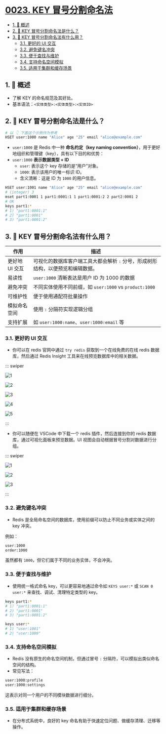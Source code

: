 # [0023. KEY 冒号分割命名法](https://github.com/Tdahuyou/TNotes.redis/tree/main/notes/0023.%20KEY%20%E5%86%92%E5%8F%B7%E5%88%86%E5%89%B2%E5%91%BD%E5%90%8D%E6%B3%95)

<!-- region:toc -->

- [1. 📝 概述](#1--概述)
- [2. 🤔 KEY 冒号分割命名法是什么？](#2--key-冒号分割命名法是什么)
- [3. 🤔 KEY 冒号分割命名法有什么用？](#3--key-冒号分割命名法有什么用)
  - [3.1. 更好的 UI 交互](#31-更好的-ui-交互)
  - [3.2. 避免键名冲突](#32-避免键名冲突)
  - [3.3. 便于查找与维护](#33-便于查找与维护)
  - [3.4. 支持命名空间模拟](#34-支持命名空间模拟)
  - [3.5. 适用于集群和缓存场景](#35-适用于集群和缓存场景)

<!-- endregion:toc -->

## 1. 📝 概述

- 了解 KEY 的命名规范及其好处。
- 基本语法：`<实体类型>:<实体类型>:<实体ID>`

## 2. 🤔 KEY 冒号分割命名法是什么？

```bash
# 以 👇 下面这个示例作为参考
HSET user:1000 name "Alice" age "25" email "alice@example.com"
```

- `user:1000` 是 Redis 中一种 **命名约定（key naming convention）**，用于更好地组织和管理键（key），具有以下目的和优势：
- `user:1000` **表示数据类型 + ID**
  - `user`: 表示这个 key 存储的是“用户”对象。
  - `1000`: 表示该用户的唯一标识 ID。
  - 含义清晰：这是 ID 为 `1000` 的用户信息。

```bash
HSET user:1001 name "Alice" age "25" email "alice@example.com"
# (integer) 3
mset part1:0001 1 part1:0001:1 1 part1:0001:2 2 part2:0001 2
# OK
keys part1:*
# 1) "part1:0001:1"
# 2) "part1:0001"
# 3) "part1:0001:2"
```

## 3. 🤔 KEY 冒号分割命名法有什么用？

| 作用 | 描述 |
| --- | --- |
| 更好地 UI 交互 | 可视化的数据库客户端工具大都会解析 `:` 分号，形成树形结构，以便预览和编辑数据。 |
| 易读性 | `user:1000` 清晰表达是用户 ID 为 1000 的数据 |
| 避免冲突 | 不同实体使用不同前缀，如 `user:1000` vs `product:1000` |
| 可维护性 | 便于使用通配符批量操作 |
| 模拟命名空间 | 使用 `:` 分隔符实现逻辑分组 |
| 支持扩展 | 如 `user:1000:name`、`user:1000:email` 等 |

### 3.1. 更好的 UI 交互

- 你可以在 redis 官网中通过 `try redis` 获取到一个在线免费的在线 redis 数据库，然后通过 Redis Insight 工具来在线预览数据库中的相关数据。

::: swiper

![1](https://cdn.jsdelivr.net/gh/tnotesjs/imgs@main/2025-07-04-10-57-29.png)

![2](https://cdn.jsdelivr.net/gh/tnotesjs/imgs@main/2025-07-04-10-58-02.png)

![3](https://cdn.jsdelivr.net/gh/tnotesjs/imgs@main/2025-07-04-10-58-38.png)

![4](https://cdn.jsdelivr.net/gh/tnotesjs/imgs@main/2025-07-04-10-55-25.png)

![5](https://cdn.jsdelivr.net/gh/tnotesjs/imgs@main/2025-07-04-10-54-41.png)

:::

- 你可以随便在 VSCode 中下载一个 redis 插件，然后连接到你的 redis 数据库，通过可视化面板来预览数据。UI 视图会自动根据冒号分割对数据进行分组。

::: swiper

![1](https://cdn.jsdelivr.net/gh/tnotesjs/imgs@main/2025-07-04-10-52-59.png)

![2](https://cdn.jsdelivr.net/gh/tnotesjs/imgs@main/2025-07-04-10-53-21.png)

![3](https://cdn.jsdelivr.net/gh/tnotesjs/imgs@main/2025-07-04-10-53-31.png)

:::

### 3.2. 避免键名冲突

- Redis 是全局命名空间的数据库，使用前缀可以防止不同业务或实体之间的 key 冲突。

例如：

```bash
user:1000
order:1000
```

虽然都有 `1000`，但它们属于不同的业务实体，不会冲突。

### 3.3. 便于查找与维护

- 使用统一格式命名 key，可以更容易地通过命令如 `KEYS user:*` 或 `SCAN 0 user:*` 来查找、调试、清理特定类型的 key。

```bash
keys part1:*
# 1) "part1:0001:1"
# 2) "part1:0001"
# 3) "part1:0001:2"

keys user:*
# 1) "user:1001"
# 2) "user:1000"
```

### 3.4. 支持命名空间模拟

- Redis 没有原生的命名空间机制，但通过冒号 `:` 分隔符，可以模拟出类似命名空间的结构。
- 常见写法：

```bash
user:1000:profile
user:1000:settings
```

这表示对同一个用户的不同模块数据进行细分。

### 3.5. 适用于集群和缓存场景

- 在分布式系统中，良好的 key 命名有助于快速定位问题、做缓存清理、迁移等操作。
